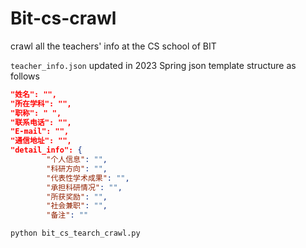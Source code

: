 # Bit-cs-crawl
crawl all the teachers' info at the CS school of BIT

`teacher_info.json` updated in 2023 Spring
json template structure as follows
```json
"姓名": "",
"所在学科": "",
"职称": " ",
"联系电话": "",
"E-mail": "",
"通信地址": "",
"detail_info": {
        "个人信息": "",
        "科研方向": "",
        "代表性学术成果": "",
        "承担科研情况": "",
        "所获奖励": "",
        "社会兼职": "",
        "备注": ""
```

```bash
python bit_cs_tearch_crawl.py
```
